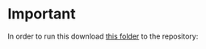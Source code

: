 # Important

In order to run this download [this folder](https://drive.google.com/drive/folders/1gWIA-GGKFBfVASiA_FNpiMy2fq6tB0ux?usp=sharing) to the repository: 
